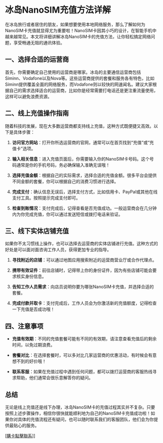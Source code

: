 # 冰岛NanoSIM充值方法详解

在冰岛旅行或者居住的朋友，如果想要使用本地网络服务，那么了解如何为NanoSIM卡充值就显得尤为重要啦！NanoSIM卡因其小巧的设计，在智能手机中越来越常见。本文将详细讲解冰岛NanoSIM卡的充值方法，让你轻松搞定网络问题，享受畅通无阻的通讯体验。

## 一、选择合适的运营商

首先，你需要确定自己使用的运营商是哪家。冰岛的主要通信运营商包括Síminn、Vodafone以及Nova等。这些运营商提供的套餐和服务各有特色，比如Síminn提供覆盖全面的网络服务，而Vodafone则以较快的网速闻名。建议大家根据自己的需求选择适合的运营商，比如你是经常需要打电话还是更注重流量使用，这样可以避免浪费资源。

## 二、线上充值操作指南

随着科技的发展，现在大多数运营商都支持线上充值，这种方式既便捷又高效。以下是具体步骤：

1. **访问官方网站**：打开你所选运营商的官网，通常可以在首页找到“充值”或“充值卡”选项。
   
2. **输入相关信息**：进入充值页面后，你需要输入你的NanoSIM卡号码。这个号码通常是你的手机号码，务必确保输入准确无误哦！

3. **选择充值金额**：根据自己的实际需求，选择合适的充值金额。很多平台会提供不同金额的套餐，你可以根据自己的消费习惯进行选择。

4. **完成支付**：确认信息无误后，选择支付方式，比如信用卡、PayPal或其他在线支付工具。按照提示完成支付即可。

5. **检查到账情况**：支付完成后，记得查看是否充值成功。一般运营商会在几分钟内为你完成充值，你可以通过发送短信或拨打电话来验证。

## 三、线下实体店铺充值

如果你不太习惯线上操作，也可以选择去运营商的实体店铺进行充值。这种方式的好处是可以面对面咨询工作人员，获得更加专业的指导。

1. **寻找附近的店铺**：可以通过地图应用搜索附近的运营商营业厅或合作代理点。

2. **携带有效证件**：前往店铺时，记得带上你的身份证件，因为有些店铺可能会要求核实身份信息。

3. **告知工作人员需求**：向店员说明你要为哪张NanoSIM卡充值，并选择合适的套餐。

4. **完成付款并取卡**：支付完成后，工作人员会为你激活新的充值额度，记得检查一下充值是否成功哦！

## 四、注意事项

- **充值有效期**：不同的充值套餐可能有不同的有效期，请注意查看充值后的剩余时间，以免过期浪费。
  
- **套餐对比**：在选择套餐时，可以多对比几家运营商的优惠活动，有时候会有意想不到的好价哦！

- **联系客服**：如果在充值过程中遇到任何问题，都可以拨打运营商的客服热线寻求帮助，他们通常会很乐意解答你的疑问。

## 总结

无论是线上充值还是线下办理，冰岛NanoSIM卡的充值过程其实并不复杂。只要按照上述步骤操作，相信你很快就能顺利地为自己的NanoSIM卡充值成功啦！如果你对具体的充值流程还有疑问，也可以随时联系我们的客服团队，他们会为你提供最贴心的服务。

[[購卡點擊聯系](https://t.me/s/esim1088)]]